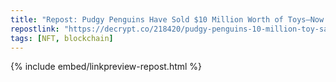 ```yaml
---
title: "Repost: Pudgy Penguins Have Sold $10 Million Worth of Toys—Now Walmart Wants More - Decrypt"
repostlink: "https://decrypt.co/218420/pudgy-penguins-10-million-toy-sales-walmart"
tags: [NFT, blockchain]
---
```


{% include embed/linkpreview-repost.html %}
